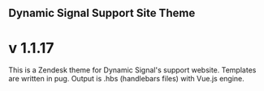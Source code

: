 ## Dynamic Signal Support Site Theme
# v 1.1.17

This is a Zendesk theme for Dynamic Signal's support website. Templates are written in pug. Output is .hbs (handlebars files) with Vue.js engine.
